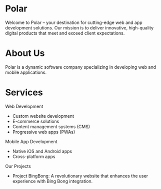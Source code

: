 # Polar

Welcome to Polar – your destination for cutting-edge web and app development solutions. Our mission is to deliver innovative, high-quality digital products that meet and exceed client expectations.

# About Us

Polar is a dynamic software company specializing in developing web and mobile applications.

# Services
Web Development
 - Custom website development
 - E-commerce solutions
 - Content management systems (CMS)
 - Progressive web apps (PWAs)

Mobile App Development
 - Native iOS and Android apps
 - Cross-platform apps

Our Projects
 - Project BingBong: A revolutionary website that enhances the user experience with Bing Bong integration.
